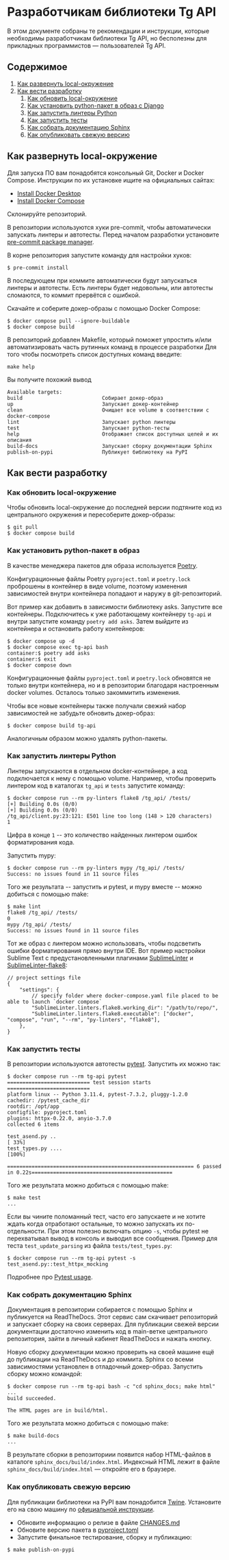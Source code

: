 # Разработчикам библиотеки Tg API

В этом документе собраны те рекомендации и инструкции, которые необходимы разработчикам библиотеки Tg API, но бесполезны для прикладных программистов — пользователей Tg API.

## Содержимое

1. [Как развернуть local-окружение](#local-setup)
1. [Как вести разработку](#development)
    1. [Как обновить local-окружение](#update-local-env)
    1. [Как установить python-пакет в образ с Django](#add-python-package-to-django-image)
    1. [Как запустить линтеры Python](#run-python-linters)
    1. [Как запустить тесты](#run-tests)
    1. [Как собрать документацию Sphinx](#build-docs)
    1. [Как опубликовать свежую версию](#publish-on-pypi)

<a name="local-setup"></a>
## Как развернуть local-окружение

Для запуска ПО вам понадобятся консольный Git, Docker и Docker Compose. Инструкции по их установке ищите на официальных сайтах:

- [Install Docker Desktop](https://www.docker.com/get-started/)
- [Install Docker Compose](https://docs.docker.com/compose/install/)

Склонируйте репозиторий.

В репозитории используются хуки pre-commit, чтобы автоматически запускать линтеры и автотесты. Перед началом разработки установите [pre-commit package manager](https://pre-commit.com/).

В корне репозитория запустите команду для настройки хуков:

```shell
$ pre-commit install
```

В последующем при коммите автоматически будут запускаться линтеры и автотесты. Есть линтеры будет недовольны, или автотесты сломаются, то коммит прервётся с ошибкой.

Скачайте и соберите докер-образы с помощью Docker Сompose:

```shell
$ docker compose pull --ignore-buildable
$ docker compose build
```

В репозиторий добавлен Makefile, который поможет упростить и/или автоматизировать часть рутинных команд в процессе разработки
Для того чтобы посмотреть список доступных команд введите:

``
make help
``

Вы получите похожий вывод
```
Available targets:
build                          Собирает докер-образ
up                             Запускает докер-контейнер
clean                          Очищает все volume в соответствии с docker-compose
lint                           Запускает python линтеры
test                           Запускает python-тесты
help                           Отображает список доступных целей и их описания
build-docs                     Запускает сборку документации Sphinx
publish-on-pypi                Публикует библиотеку на PyPI
```

<a name="development"></a>
## Как вести разработку

<a name="update-local-env"></a>
### Как обновить local-окружение

Чтобы обновить local-окружение до последней версии подтяните код из центрального окружения и пересоберите докер-образы:

``` shell
$ git pull
$ docker compose build
```

<a name="add-python-package-to-django-image"></a>
### Как установить python-пакет в образ

В качестве менеджера пакетов для образа используется [Poetry](https://python-poetry.org/docs/).

Конфигурационные файлы Poetry `pyproject.toml` и `poetry.lock` проброшены в контейнер в виде volume, поэтому изменения зависимостей внутри контейнера попадают и наружу в git-репозиторий.

Вот пример как добавить в зависимости библиотеку asks. Запустите все контейнеры. Подключитесь к уже работающему контейнеру `tg-api` и внутри запустите команду `poetry add asks`. Затем выйдите из контейнера и остановить работу контейнеров:

```shell
$ docker compose up -d
$ docker compose exec tg-api bash
container:$ poetry add asks
container:$ exit
$ docker compose down
```

Конфигурационные файлы `pyproject.toml` и `poetry.lock` обновятся не только внутри контейнера, но и в репозитории благодаря настроенным docker volumes. Осталось только закоммитить изменения.

Чтобы все новые контейнеры также получали свежий набор зависимостей не забудьте обновить докер-образ:

```shell
$ docker compose build tg-api
```

Аналогичным образом можно удалять python-пакеты.

<a name="run-python-linters"></a>
### Как запустить линтеры Python

Линтеры запускаются в отдельном docker-контейнере, а код подключается к нему с помощью volume. Например, чтобы проверить линтером код в каталогах `tg_api` и `tests` запустите команду:

```shell
$ docker compose run --rm py-linters flake8 /tg_api/ /tests/
[+] Building 0.0s (0/0)
[+] Building 0.0s (0/0)
/tg_api/client.py:23:121: E501 line too long (148 > 120 characters)
1
```
Цифра в конце `1` -- это количество найденных линтером ошибок форматирования кода.


Запустить mypy:
```shell
$ docker compose run --rm py-linters mypy /tg_api/ /tests/
Success: no issues found in 11 source files
```

Того же результата -- запустить и pytest, и mypy вмеcте -- можно добиться с помощью make:

```shell
$ make lint
flake8 /tg_api/ /tests/
0
mypy /tg_api/ /tests/
Success: no issues found in 11 source files
```

Тот же образ с линтером можно использовать, чтобы подсветить ошибки форматирования прямо внутри IDE. Вот пример настройки Sublime Text с предустановленными плагинами [SublimeLinter](http://www.sublimelinter.com/en/stable/) и [SublimeLinter-flake8](https://packagecontrol.io/packages/SublimeLinter-flake8):

```jsonc
// project settings file
{
    "settings": {
        // specify folder where docker-compose.yaml file placed to be able to launch `docker compose`
        "SublimeLinter.linters.flake8.working_dir": "/path/to/repo/",
        "SublimeLinter.linters.flake8.executable": ["docker", "compose", "run", "--rm", "py-linters", "flake8"],
    },
}
```

<a name="run-tests"></a>
### Как запустить тесты

В репозитории используются автотесты [pytest](https://docs.pytest.org/). Запустить их можно так:

```shell
$ docker compose run --rm tg-api pytest
=========================== test session starts ===========================
platform linux -- Python 3.11.4, pytest-7.3.2, pluggy-1.2.0
cachedir: /pytest_cache_dir
rootdir: /opt/app
configfile: pyproject.toml
plugins: httpx-0.22.0, anyio-3.7.0
collected 6 items

test_asend.py ..                                                                                                       [ 33%]
test_types.py ....                                                                                                     [100%]

============================================================= 6 passed in 0.22s==============================================
```

Того же результата можно добиться с помощью make:

```shell
$ make test
...
```

Если вы чините поломанный тест, часто его запускаете и не хотите ждать когда отработают остальные, то можно запускать их по-отдельности. При этом полезно включать опцию `-s`, чтобы pytest не перехватывал вывод в консоль и выводил все сообщения. Пример для теста `test_update_parsing` из файла `tests/test_types.py`:

```shell
$ docker compose run --rm tg-api pytest -s test_asend.py::test_httpx_mocking
```

Подробнее про [Pytest usage](https://docs.pytest.org/en/6.2.x/usage.html).

<a name="build-docs"></a>
### Как собрать документацию Sphinx

Документация в репозитории собирается с помощью Sphinx и публикуется на ReadTheDocs. Этот сервис сам скачивает репозиторий и запускает сборку на своих серверах. Для публикации свежей версии документации достаточно изменить код в main-ветке центрального репозитория, зайти в личный кабинет ReadTheDocs и нажать кнопку.

Новую сборку документации можно проверить на своей машине ещё до публикации на ReadTheDocs и до коммита. Sphinx со всеми зависимостями установлен в отладочный докер-образ. Запустить сборку можно командой:

```shell
$ docker compose run --rm tg-api bash -c "cd sphinx_docs; make html"
...
build succeeded.

The HTML pages are in build/html.
```

Того же результата можно добиться с помощью make:

```shell
$ make build-docs
...
```

В результате сборки в репозиториии появится набор HTML-файлов в каталоге `sphinx_docs/build/index.html`. Индексный HTML лежит в файле `sphinx_docs/build/index.html` — откройте его в браузере.

<a name="publish-on-pypi"></a>
### Как опубликовать свежую версию

Для публикации библиотеки на PyPI вам понадобится [Twine](https://twine.readthedocs.io/en/stable/index.html). Установите его на свою машину по [официальной инструкции](https://twine.readthedocs.io/en/stable/index.html).

- Обновите информацию о релизе в файле [CHANGES.md](./CHANGES.md)
- Обновите версию пакета в [pyproject.toml](./pyproject.toml)
- Запустите финальное тестирование, сборку и публикацию:

```shell
$ make publish-on-pypi
```
